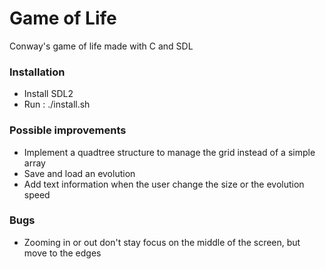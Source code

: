 # Game of Life
Conway's game of life made with C and SDL

### Installation

- Install SDL2
- Run : ./install.sh
 
### Possible improvements

- Implement a quadtree structure to manage the grid instead of a simple array
- Save and load an evolution
- Add text information when the user change the size or the evolution speed

### Bugs

 - Zooming in or out don't stay focus on the middle of the screen, but move to the edges
